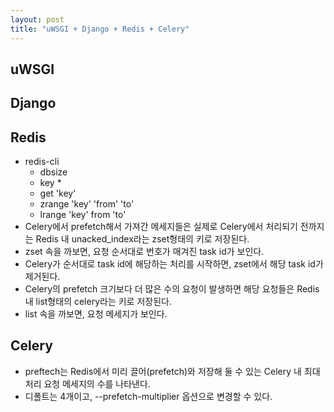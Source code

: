 ```yaml
---
layout: post
title: "uWSGI + Django + Redis + Celery"
---
```

## uWSGI

## Django

## Redis

* redis-cli
  * dbsize
  * key *
  * get 'key'
  * zrange 'key' 'from' 'to'
  * lrange 'key' from 'to'
* Celery에서 prefetch해서 가져간 메세지들은 실제로 Celery에서 처리되기 전까지는 Redis 내 unacked_index라는 zset형태의 키로 저장된다.
* zset 속을 까보면, 요청 순서대로 번호가 매겨진 task id가 보인다.
* Celery가 순서대로 task id에 해당하는 처리를 시작하면,  zset에서 해당 task id가 제거된다.
* Celery의 prefetch 크기보다 더 많은 수의 요청이 발생하면 해당 요청들은 Redis 내 list형태의 celery라는 키로 저장된다.
* list 속을 까보면, 요청 메세지가 보인다.

## Celery

* preftech는 Redis에서 미리 끌어(prefetch)와 저장해 둘 수 있는 Celery 내 최대 처리 요청 메세지의 수를 나타낸다.
* 디폴트는 4개이고,  --prefetch-multiplier 옵션으로 변경할 수 있다.